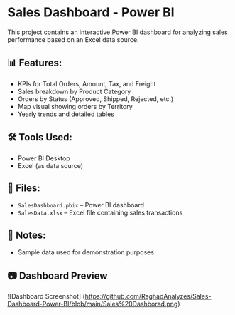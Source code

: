# Sales Dashboard - Power BI

This project contains an interactive Power BI dashboard for analyzing sales performance based on an Excel data source.

## 📊 Features:
- KPIs for Total Orders, Amount, Tax, and Freight
- Sales breakdown by Product Category
- Orders by Status (Approved, Shipped, Rejected, etc.)
- Map visual showing orders by Territory
- Yearly trends and detailed tables

## 🛠 Tools Used:
- Power BI Desktop
- Excel (as data source)

## 📁 Files:
- `SalesDashboard.pbix` – Power BI dashboard
- `SalesData.xlsx` – Excel file containing sales transactions

## 📌 Notes:
- Sample data used for demonstration purposes

## 📷 Dashboard Preview
 ![Dashboard Screenshot] (https://github.com/RaghadAnalyzes/Sales-Dashboard-Power-BI/blob/main/Sales%20Dashborad.png)
 
